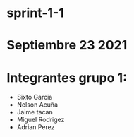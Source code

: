 # sprint-1-1

# Septiembre 23 2021

# Integrantes grupo 1:
- Sixto Garcia
- Nelson Acuña
- Jaime tacan
- Miguel Rodrigez
- Adrian Perez